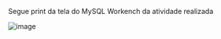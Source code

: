 
Segue print da tela do MySQL Workench da atividade realizada

![image](https://github.com/user-attachments/assets/25d9b5fe-6c55-4b44-9129-f1fe0041b2bf)
